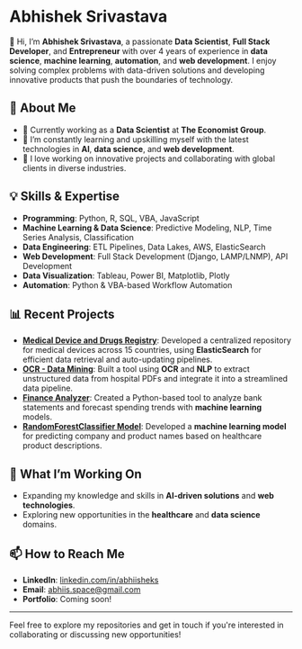 # Abhishek Srivastava

👋 Hi, I’m **Abhishek Srivastava**, a passionate **Data Scientist**, **Full Stack Developer**, and **Entrepreneur** with over 4 years of experience in **data science**, **machine learning**, **automation**, and **web development**. I enjoy solving complex problems with data-driven solutions and developing innovative products that push the boundaries of technology.

## 🚀 About Me

- 💼 Currently working as a **Data Scientist** at **The Economist Group**.
- 🌱 I’m constantly learning and upskilling myself with the latest technologies in **AI**, **data science**, and **web development**.
- 🔭 I love working on innovative projects and collaborating with global clients in diverse industries.


## 💡 Skills & Expertise

- **Programming**: Python, R, SQL, VBA, JavaScript
- **Machine Learning & Data Science**: Predictive Modeling, NLP, Time Series Analysis, Classification
- **Data Engineering**: ETL Pipelines, Data Lakes, AWS, ElasticSearch
- **Web Development**: Full Stack Development (Django, LAMP/LNMP), API Development
- **Data Visualization**: Tableau, Power BI, Matplotlib, Plotly
- **Automation**: Python & VBA-based Workflow Automation

## 📊 Recent Projects

- **[Medical Device and Drugs Registry](#)**: Developed a centralized repository for medical devices across 15 countries, using **ElasticSearch** for efficient data retrieval and auto-updating pipelines.
- **[OCR - Data Mining](#)**: Built a tool using **OCR** and **NLP** to extract unstructured data from hospital PDFs and integrate it into a streamlined data pipeline.
- **[Finance Analyzer](#)**: Created a Python-based tool to analyze bank statements and forecast spending trends with **machine learning** models.
- **[RandomForestClassifier Model](#)**: Developed a **machine learning model** for predicting company and product names based on healthcare product descriptions.

## 🌟 What I’m Working On

- Expanding my knowledge and skills in **AI-driven solutions** and **web technologies**.
- Exploring new opportunities in the **healthcare** and **data science** domains.

## 📫 How to Reach Me

- **LinkedIn**: [linkedin.com/in/abhiisheks](https://www.linkedin.com/in/abhiisheks/)
- **Email**: abhiis.space@gmail.com
- **Portfolio**: Coming soon!

---

Feel free to explore my repositories and get in touch if you're interested in collaborating or discussing new opportunities!



<!---
abhiis/abhiis is a ✨ special ✨ repository because its `README.md` (this file) appears on your GitHub profile.
You can click the Preview link to take a look at your changes.
--->
